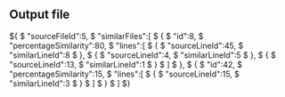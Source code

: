 Output file
----------------

${
$   "sourceFileId":5,
$   "similarFiles":[
$      {
$         "id":8,
$         "percentageSimilarity":80,
$         "lines":[
$            {
$               "sourceLineId":45,
$               "similarLineId":8
$            },
$            {
$               "sourceLineId":4,
$               "similarLineId":5
$            },
$            {
$               "sourceLineId":13,
$               "similarLineId":1
$            }
$         ]
$      },
$      {
$         "id":42,
$         "percentageSimilarity":15,
$         "lines":[
$            {
$               "sourceLineId":15,
$               "similarLineId":3
$            }
$         ]
$      }
$   ]
$}

